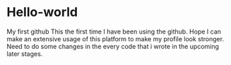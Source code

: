 # Hello-world
My first github 
This the first time I have been using the github. Hope I can make an extensive usage of this platform to make my profile look stronger.
Need to do some changes in the every code that i wrote in the upcoming later stages.

